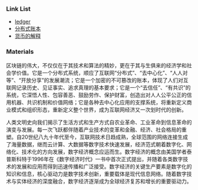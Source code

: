 ### Link List

- [ledger](https://www.ibm.com/developerworks/cn/cloud/library/cl-blockchain-basics-intro-bluemix-trs/index.html)
- [分布式账本](http://www.360doc.com/content/18/0428/14/39236936_749443600.shtml)
- [货币的解释](https://yuedu.baidu.com/ebook/1760d31f58f5f61fb6366667)

### Materials

区块链的伟大，不仅仅在于其技术和算法的精妙，更在于其与生俱来的经济学和社会学价值。它是一个分布式系统，顺应了互联网“分布式”、“去中心化”、“人人对等”、“开放分享”的发展潮流；它是一个加密的不可篡改的账本，体现了人们对互联网记录历史、见证事实、追求真理的基本要求；它是一个“去信任”、“有共识”的系统，它深悟人性、包容善恶、鼓励劳作、保护财富，创造出对人人公平公正的信用机器、共识机制和价值网络；它是各种去中心化应用的支撑系统，将重新定义商业模式和组织形态，重新定义整个世界，成为互联网经济又一次划时代的创新。

人类文明史向我们揭示了生活方式和生产方式自农业革命、工业革命到信息革命的演变与发展。每一次飞跃都伴随着产业技术的变革和金融、经济、社会格局的重塑。自20世纪八九十年代至今，互联网技术日趋成熟，全球范围的网络连接生成了海量数据，继而云计算、大数据等数字技术快速发展，经济范式朝着数字化、网络化、技术化的方向发展，数字经济概念应运而生。数字经济的概念由美国学者泰普斯科特于1996年在《数字经济时代》一书中首次正式提出，并随着各类数字技术的发展和应用而得到迅速传播和广泛接受。数字经济的关键生产要素是数字化的知识和信息，核心驱动力是数字技术创新，重要载体是现代信息网络。随着数字技术与实体经济的深度融合，数字经济逐渐成为全球经济复苏和增长的重要驱动力。
